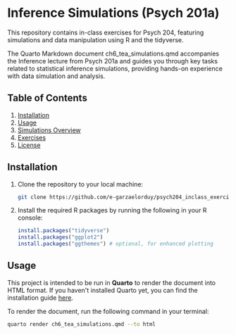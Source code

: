 # Inference Simulations (Psych 201a)

This repository contains in-class exercises for Psych 204, featuring simulations and data manipulation using R and the tidyverse.

The Quarto Markdown document ch6_tea_simulations.qmd accompanies the Inference lecture from Psych 201a and guides you through key tasks related to statistical inference simulations, providing hands-on experience with data simulation and analysis.

## Table of Contents
1. [Installation](#installation)
2. [Usage](#usage)
3. [Simulations Overview](#simulations-overview)
4. [Exercises](#exercises)
5. [License](#license)

## Installation

1. Clone the repository to your local machine:
    ```bash
    git clone https://github.com/e-garzaelorduy/psych204_inclass_exercises.git
    ```
2. Install the required R packages by running the following in your R console:
    ```r
    install.packages("tidyverse")
    install.packages("ggplot2")
    install.packages("ggthemes") # optional, for enhanced plotting
    ```

## Usage

This project is intended to be run in **Quarto** to render the document into HTML format. If you haven't installed Quarto yet, you can find the installation guide [here](https://quarto.org/docs/get-started/).

To render the document, run the following command in your terminal:

```bash
quarto render ch6_tea_simulations.qmd --to html
